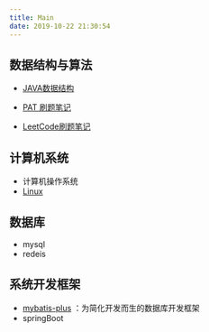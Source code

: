 ```yaml
---
title: Main
date: 2019-10-22 21:30:54
---
```


## 数据结构与算法

- [JAVA数据结构](http://wvdon.com/2019/10/16/arithmetic/arithmetic/)

  

- [PAT 刷题笔记](http://wvdon.com/2019/06/06/code/pat/)
- [LeetCode刷题笔记](http://wvdon.com/leetCode/)

## 计算机系统

- 计算机操作系统
- [Linux](http://wvdon.com/2019/10/18/linux/2019-10-18-Linux/)



## 数据库

- mysql
- redeis

## 系统开发框架

- [mybatis-plus](https://wvdon.com/2021/05/06/java/mybatisPlus/) ：为简化开发而生的数据库开发框架
- springBoot

